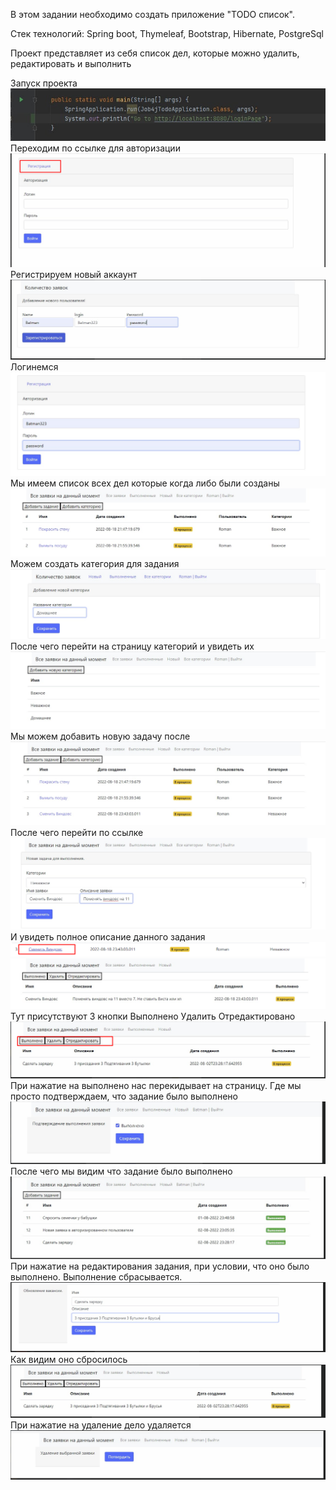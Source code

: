 В этом задании  необходимо создать приложение "TODO список".

Стек технологий: Spring boot, Thymeleaf, Bootstrap, Hibernate, PostgreSql 

Проект представляет из себя список дел, которые можно удалить, редактировать и выполнить

Запуск проекта 
![img.png](image/img.png)
Переходим по ссылке для авторизации
![img_1.png](image/img_1.png)
Регистрируем новый аккаунт
![img_2.png](image/img_2.png)
Логинемся
![img_3.png](image/img_3.png)
Мы имеем список всех дел которые когда либо были созданы
![](image/photo_2022-08-18_23-44-10.jpg)
Можем создать категория для задания
![](image/photo_2022-08-18_23-43-55.jpg)
После чего перейти на страницу категорий и увидеть их
![](image/photo_2022-08-18_23-43-51.jpg)
Мы можем добавить новую задачу после
![](image/photo_2022-08-18_23-43-59.jpg)
После чего перейти по ссылке
![](image/photo_2022-08-18_23-44-03.jpg)
И увидеть полное описание данного задания
![](image/image_2022-08-18_23-50-00.png)
![](image/photo_2022-08-18_23-51-10.jpg)
Тут присутствуют 3 кнопки Выполнено Удалить Отредактировано 
![img_8.png](image/img_8.png)
При нажатие на выполнено нас перекидывает на страницу. Где мы просто подтверждаем, что задание было выполнено
![img_9.png](image/img_9.png)
После чего мы видим что задание было выполнено
![img_10.png](image/img_10.png)
При нажатие на редактирования задания, при условии, что оно было выполнено. Выполнение сбрасывается.
![img_11.png](image/img_11.png)
Как видим оно сбросилось
![img_12.png](image/img_12.png)
При нажатие на удаление дело удаляется
![img_13.png](img_13.png)
